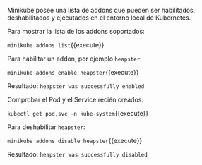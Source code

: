 Minikube posee una lista de addons que pueden ser habilitados, deshabilitados y ejecutados en el entorno local de Kubernetes.

Para mostrar la lista de los addons soportados:

`minikube addons list`{{execute}}

Para habilitar un addon, por ejemplo `heapster`:

`minikube addons enable heapster`{{execute}}

Resultado:
`heapster was successfully enabled`

Comprobar el Pod y el Service recién creados:

`kubectl get pod,svc -n kube-system`{{execute}}

Para deshabilitar `heapster`:

`minikube addons disable heapster`{{execute}}

Resultado:
`heapster was successfully disabled`